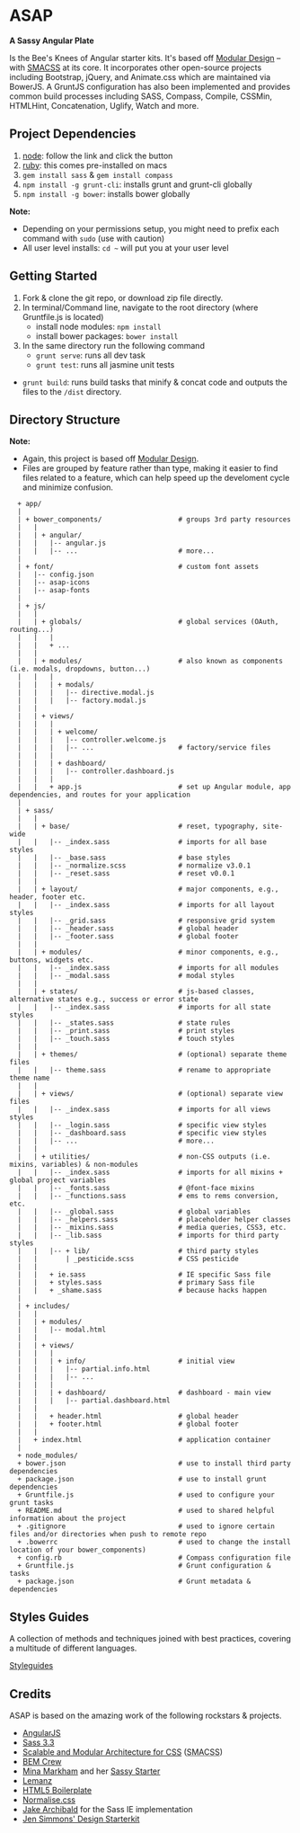 # ASAP

**A Sassy Angular Plate**

Is the Bee's Knees of Angular starter kits. It's based off [Modular Design](http://en.wikipedia.org/wiki/Modular_design) – with [SMACSS](http://smacss.com/) at its core. It incorporates other open-source projects including Bootstrap, jQuery, and Animate.css which are maintained via BowerJS. A GruntJS configuration has also been implemented and provides common build processes including SASS, Compass, Compile, CSSMin, HTMLHint, Concatenation, Uglify, Watch and more.

## Project Dependencies

1. [node](http://nodejs.org/): follow the link and click the button
2. [ruby](https://www.ruby-lang.org/en/installation/): this comes pre-installed on macs
3. `gem install sass` & `gem install compass`
4. `npm install -g grunt-cli`: installs grunt and grunt-cli globally
5. `npm install -g bower`: installs bower globally

**Note:**

* Depending on your permissions setup, you might need to prefix each command with `sudo` (use with caution)
* All user level installs: `cd ~` will put you at your user level

## Getting Started

1. Fork & clone the git repo, or download zip file directly.
2. In terminal/Command line, navigate to the root directory (where Gruntfile.js is located)
	* install node modules: `npm install`
	* install bower packages: `bower install`
3. In the same directory run the following command
	* `grunt serve`: runs all dev task
	* `grunt test`: runs all jasmine unit tests
  * `grunt build`: runs build tasks that minify & concat code and outputs the files to the `/dist` directory.


## Directory Structure

**Note:**

  * Again, this project is based off [Modular Design](http://en.wikipedia.org/wiki/Modular_design).
  * Files are grouped by feature rather than type, making it easier to find files related to a feature, which can help speed up the develoment cycle and minimize confusion.

```
  + app/
  |
  | + bower_components/                   # groups 3rd party resources
  |   |
  |   | + angular/
  |   |   |-- angular.js
  |   |   |-- ...                         # more...
  |
  | + font/                               # custom font assets
  |   |-- config.json
  |   |-- asap-icons
  |   |-- asap-fonts
  |
  | + js/
  |   |
  |   | + globals/                        # global services (OAuth, routing...)
  |   |   |
  |   |   + ...
  |   |
  |   | + modules/                        # also known as components (i.e. modals, dropdowns, button...)
  |   |   |
  |   |   | + modals/
  |   |   |   |-- directive.modal.js
  |   |   |   |-- factory.modal.js
  |   |
  |   | + views/
  |   |   |
  |   |   | + welcome/
  |   |   |   |-- controller.welcome.js
  |   |   |   |-- ...                     # factory/service files
  |   |   |
  |   |   | + dashboard/
  |   |   |   |-- controller.dashboard.js
  |   |   |
  |   |   + app.js                        # set up Angular module, app dependencies, and routes for your application
  |
  | + sass/
  |   |
  |   | + base/                           # reset, typography, site-wide
  |   |   |-- _index.sass                 # imports for all base styles
  |   |   |-- _base.sass                  # base styles
  |   |   |-- _normalize.scss             # normalize v3.0.1
  |   |   |-- _reset.sass                 # reset v0.0.1
  |   |
  |   | + layout/                         # major components, e.g., header, footer etc.
  |   |   |-- _index.sass                 # imports for all layout styles
  |   |   |-- _grid.sass                  # responsive grid system
  |   |   |-- _header.sass                # global header
  |   |   |-- _footer.sass                # global footer
  |   |
  |   | + modules/                        # minor components, e.g., buttons, widgets etc.
  |   |   |-- _index.sass                 # imports for all modules
  |   |   |-- _modal.sass                 # modal styles
  |   |
  |   | + states/                         # js-based classes, alternative states e.g., success or error state
  |   |   |-- _index.sass                 # imports for all state styles
  |   |   |-- _states.sass                # state rules
  |   |   |-- _print.sass                 # print styles
  |   |   |-- _touch.sass                 # touch styles
  |   |
  |   | + themes/                         # (optional) separate theme files
  |   |   |-- theme.sass                  # rename to appropriate theme name
  |   |
  |   | + views/                          # (optional) separate view files
  |   |   |-- _index.sass                 # imports for all views styles
  |   |   |-- _login.sass                 # specific view styles
  |   |   |-- _dashboard.sass             # specific view styles
  |   |   |-- ...                         # more...
  |   |
  |   | + utilities/                      # non-CSS outputs (i.e. mixins, variables) & non-modules
  |   |   |-- _index.sass                 # imports for all mixins + global project variables
  |   |   |-- _fonts.sass                 # @font-face mixins
  |   |   |-- _functions.sass             # ems to rems conversion, etc.
  |   |   |-- _global.sass                # global variables
  |   |   |-- _helpers.sass               # placeholder helper classes
  |   |   |-- _mixins.sass                # media queries, CSS3, etc.
  |   |   |-- _lib.sass                   # imports for third party styles
  |   |   |-- + lib/                      # third party styles
  |   |       | _pesticide.scss           # CSS pesticide
  |   |
  |   |   + ie.sass                       # IE specific Sass file
  |   |   + styles.sass                   # primary Sass file
  |   |   + _shame.sass                   # because hacks happen
  |
  | + includes/
  |   |
  |   | + modules/
  |   |   |-- modal.html
  |   |
  |   | + views/
  |   |   |
  |   |   | + info/                       # initial view
  |   |   |   |-- partial.info.html
  |   |   |   |-- ...
  |   |   |
  |   |   | + dashboard/                  # dashboard - main view
  |   |   |   |-- partial.dashboard.html
  |   |
  |   |   + header.html                   # global header
  |   |   + footer.html                   # global footer
  |   |
  |   + index.html                        # application container
  |
  + node_modules/
  + bower.json                            # use to install third party dependencies
  + package.json                          # use to install grunt dependencies
  + Gruntfile.js                          # used to configure your grunt tasks
  + README.md                             # used to shared helpful information about the project
  + .gitignore                            # used to ignore certain files and/or directories when push to remote repo
  + .bowerrc                              # used to change the install location of your bower_components)
  + config.rb                             # Compass configuration file
  + Gruntfile.js                          # Grunt configuration & tasks
  + package.json                          # Grunt metadata & dependencies
```


## Styles Guides

A collection of methods and techniques joined with best practices, covering a multitude of different languages.

[Styleguides](https://github.com/nauerster/styleguides)


## Credits

ASAP is based on the amazing work of the following rockstars & projects.

- [AngularJS](https://angularjs.org/)
- [Sass 3.3](http://sass-lang.com/)
- [Scalable and Modular Architecture for CSS](http://smacss.com/book) (<abbr title="Scalable and Modular Architecture for CSS">SMACSS</abbr>)
- [BEM Crew](https://bem.info/)
- [Mina Markham](https://github.com/minamarkham) and her [Sassy Starter](https://github.com/minamarkham/sassy-starter)
- [Lemanz](https://github.com/grayghostvisuals/lemanz)
- [HTML5 Boilerplate](https://github.com/h5bp/html5-boilerplate)
- [Normalise.css](http://necolas.github.com/normalize.css/)
- [Jake Archibald](http://jakearchibald.github.com/sass-ie/) for the Sass IE implementation
- [Jen Simmons' Design Starterkit](https://github.com/jensimmons/designstarterkit)
